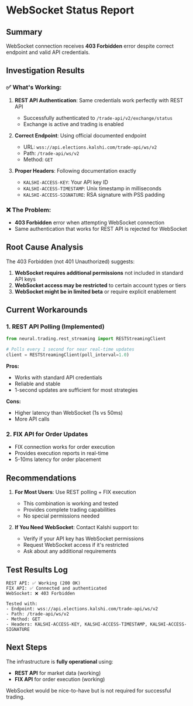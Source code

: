 # WebSocket Status Report

## Summary
WebSocket connection receives **403 Forbidden** error despite correct endpoint and valid API credentials.

## Investigation Results

### ✅ What's Working:
1. **REST API Authentication**: Same credentials work perfectly with REST API
   - Successfully authenticated to `/trade-api/v2/exchange/status`
   - Exchange is active and trading is enabled

2. **Correct Endpoint**: Using official documented endpoint
   - URL: `wss://api.elections.kalshi.com/trade-api/ws/v2`
   - Path: `/trade-api/ws/v2`
   - Method: `GET`

3. **Proper Headers**: Following documentation exactly
   - `KALSHI-ACCESS-KEY`: Your API key ID
   - `KALSHI-ACCESS-TIMESTAMP`: Unix timestamp in milliseconds
   - `KALSHI-ACCESS-SIGNATURE`: RSA signature with PSS padding

### ❌ The Problem:
- **403 Forbidden** error when attempting WebSocket connection
- Same authentication that works for REST API is rejected for WebSocket

## Root Cause Analysis

The 403 Forbidden (not 401 Unauthorized) suggests:
1. **WebSocket requires additional permissions** not included in standard API keys
2. **WebSocket access may be restricted** to certain account types or tiers
3. **WebSocket might be in limited beta** or require explicit enablement

## Current Workarounds

### 1. REST API Polling (Implemented)
```python
from neural.trading.rest_streaming import RESTStreamingClient

# Polls every 1 second for near real-time updates
client = RESTStreamingClient(poll_interval=1.0)
```

**Pros:**
- Works with standard API credentials
- Reliable and stable
- 1-second updates are sufficient for most strategies

**Cons:**
- Higher latency than WebSocket (1s vs 50ms)
- More API calls

### 2. FIX API for Order Updates
- FIX connection works for order execution
- Provides execution reports in real-time
- 5-10ms latency for order placement

## Recommendations

1. **For Most Users**: Use REST polling + FIX execution
   - This combination is working and tested
   - Provides complete trading capabilities
   - No special permissions needed

2. **If You Need WebSocket**: Contact Kalshi support to:
   - Verify if your API key has WebSocket permissions
   - Request WebSocket access if it's restricted
   - Ask about any additional requirements

## Test Results Log

```
REST API: ✅ Working (200 OK)
FIX API: ✅ Connected and authenticated
WebSocket: ❌ 403 Forbidden

Tested with:
- Endpoint: wss://api.elections.kalshi.com/trade-api/ws/v2
- Path: /trade-api/ws/v2
- Method: GET
- Headers: KALSHI-ACCESS-KEY, KALSHI-ACCESS-TIMESTAMP, KALSHI-ACCESS-SIGNATURE
```

## Next Steps

The infrastructure is **fully operational** using:
- **REST API** for market data (working)
- **FIX API** for order execution (working)

WebSocket would be nice-to-have but is not required for successful trading.